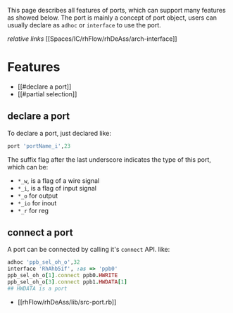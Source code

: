 This page describes all features of ports, which can support many features as showed below. The port is mainly a concept of port object, users can usually declare as `adhoc` or `interface` to use the port.

*relative links*
[[Spaces/IC/rhFlow/rhDeAss/arch-interface]]

# Features
- [[#declare a port]]
- [[#partial selection]]

## declare a port
To declare a port, just declared like:
```ruby
port 'portName_i',23
```
The suffix flag after the last underscore indicates the type of this port, which can be:
- `*_w`, is a flag of a wire signal
- `*_i`, is a flag of input signal
- `*_o` for output
- `*_io` for inout
- `*_r` for reg

## connect a port
A port can be connected by calling it's `connect` API. like:
```ruby
adhoc 'ppb_sel_oh_o',32
interface 'RhAhb5if', :as => 'ppb0'
ppb_sel_oh_o[1].connect ppb0.HWRITE
ppb_sel_oh_o[3].connect ppb1.HWDATA[1]
## HWDATA is a port
```
- [[rhFlow/rhDeAss/lib/src-port.rb]]

